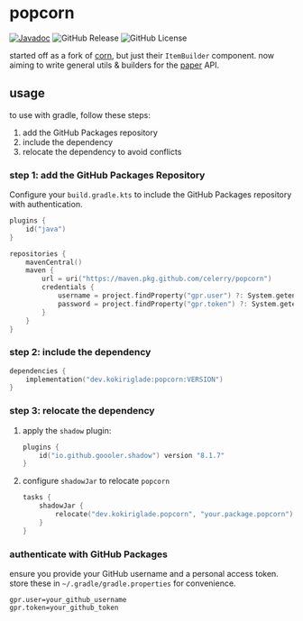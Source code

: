 # popcorn

[![Javadoc](https://img.shields.io/badge/JavaDoc-Online-green)](https://celerry.github.io/popcorn/javadoc/)
![GitHub Release](https://img.shields.io/github/v/release/celerry/popcorn)
![GitHub License](https://img.shields.io/github/license/celerry/popcorn)

started off as a fork of [corn](https://github.com/broccolai/corn), but just their `ItemBuilder` component. now aiming
to write general utils & builders for the [paper](https://github.com/PaperMC/paper) API.

## usage

to use with gradle, follow these steps:

1. add the GitHub Packages repository
2. include the dependency
3. relocate the dependency to avoid conflicts

### step 1: add the GitHub Packages Repository

Configure your `build.gradle.kts` to include the GitHub Packages repository with authentication.

```kotlin
plugins {
    id("java")
}

repositories {
    mavenCentral()
    maven {
        url = uri("https://maven.pkg.github.com/celerry/popcorn")
        credentials {
            username = project.findProperty("gpr.user") ?: System.getenv("GITHUB_ACTOR")
            password = project.findProperty("gpr.token") ?: System.getenv("GITHUB_TOKEN")
        }
    }
}
```

### step 2: include the dependency

```kotlin
dependencies {
    implementation("dev.kokiriglade:popcorn:VERSION")
}
```

### step 3: relocate the dependency

1. apply the `shadow` plugin:
    ```kotlin
    plugins {
        id("io.github.goooler.shadow") version "8.1.7"
    }
    ```
2. configure `shadowJar` to relocate `popcorn`
    ```kotlin
    tasks {
        shadowJar {
            relocate("dev.kokiriglade.popcorn", "your.package.popcorn")
        }
    }
    ```

### authenticate with GitHub Packages

ensure you provide your GitHub username and a personal access token.
store these in `~/.gradle/gradle.properties` for convenience.

```properties
gpr.user=your_github_username
gpr.token=your_github_token
```